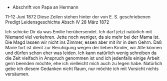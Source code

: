 + Abschrift von Papa an Hermann

 11-12 Juni 1872
Diese Zeilen stehen hinter der von E. S. geschriebenen Predigt Leidensgeschichte Absch IV 28 März 1872

Ich schicke Dir da was Emilie herübersendet. Ich darf jetzt natürlich mit Niemand viel verkehren. Jette noch weniger, da sie mehr bei der Mama ist. Die Magd lassen wir nicht ins Zimmer, essen aber mit ihr in dem Oehrn. Daß Marie fort ist dient zur Beruhigung wegen der lieben Kinder, wir Alte können und dürfen schon eher was leiden. Ich kann natürlich wenig schreiben da die Zeit vielfach in Anspruch genommen ist und ich jedenfalls einige Arbeit gern beenden möchte, ehe ich vielleicht mich auch zu legen habe. Natürlich gebe ich diesem Gedanken nicht Raum, nur möchte ich mit Vorsicht nichts versäumen.

